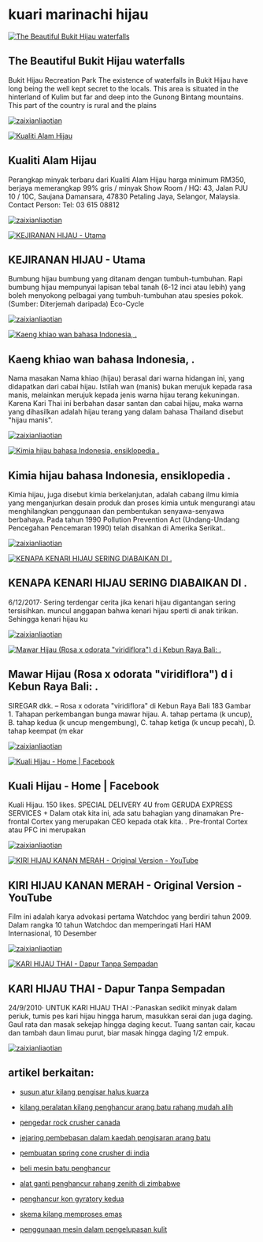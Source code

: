 # kuari marinachi hijau
<a href="https://mnn.zoosnet.net/LR/Chatpre.aspx?id=MNN94995150&p=https://topgrinding.com/" target="_blank">![The Beautiful Bukit Hijau waterfalls](https://github.com/technlg/images/blob/main/24.jpg)</a>
## The Beautiful Bukit Hijau waterfalls
Bukit Hijau Recreation Park The existence of waterfalls in Bukit Hijau have long being the well kept secret to the locals. This area is situated in the hinterland of Kulim but far and deep into the Gunong Bintang mountains. This part of the country is rural and the plains 
<a href="https://mnn.zoosnet.net/LR/Chatpre.aspx?id=MNN94995150&p=https://topgrinding.com/" target="_blank"><img src="https://github.com/technlg/images/raw/main/chat11.jpg" alt="zaixianliaotian"/></a><a href="//whatsapp.shibangsoft.com/WhatsApp.php" ><img src="https://github.com/technlg/images/raw/main/chat11.png" alt=""></a>
<a href="https://mnn.zoosnet.net/LR/Chatpre.aspx?id=MNN94995150&p=https://topgrinding.com/" target="_blank">![Kualiti Alam Hijau](https://github.com/technlg/images/blob/main/45.jpg)</a>
## Kualiti Alam Hijau
Perangkap minyak terbaru dari Kualiti Alam Hijau harga minimum RM350, berjaya memerangkap 99% gris / minyak Show Room / HQ: 43, Jalan PJU 10 / 10C, Saujana Damansara, 47830 Petaling Jaya, Selangor, Malaysia. Contact Person: Tel: 03 615 08812
<a href="https://mnn.zoosnet.net/LR/Chatpre.aspx?id=MNN94995150&p=https://topgrinding.com/" target="_blank"><img src="https://github.com/technlg/images/raw/main/chat11.jpg" alt="zaixianliaotian"/></a><a href="//whatsapp.shibangsoft.com/WhatsApp.php" ><img src="https://github.com/technlg/images/raw/main/chat11.png" alt=""></a>
<a href="https://mnn.zoosnet.net/LR/Chatpre.aspx?id=MNN94995150&p=https://topgrinding.com/" target="_blank">![KEJIRANAN HIJAU - Utama](https://github.com/technlg/images/blob/main/2.jpg)</a>
## KEJIRANAN HIJAU - Utama
Bumbung hijau bumbung yang ditanam dengan tumbuh-tumbuhan. Rapi bumbung hijau mempunyai lapisan tebal tanah (6-12 inci atau lebih) yang boleh menyokong pelbagai yang tumbuh-tumbuhan atau spesies pokok. (Sumber: Diterjemah daripada) Eco-Cycle 
<a href="https://mnn.zoosnet.net/LR/Chatpre.aspx?id=MNN94995150&p=https://topgrinding.com/" target="_blank"><img src="https://github.com/technlg/images/raw/main/chat11.jpg" alt="zaixianliaotian"/></a><a href="//whatsapp.shibangsoft.com/WhatsApp.php" ><img src="https://github.com/technlg/images/raw/main/chat11.png" alt=""></a>
<a href="https://mnn.zoosnet.net/LR/Chatpre.aspx?id=MNN94995150&p=https://topgrinding.com/" target="_blank">![Kaeng khiao wan bahasa Indonesia, .](https://github.com/technlg/images/blob/main/8.jpg)</a>
## Kaeng khiao wan bahasa Indonesia, .
Nama masakan Nama khiao (hijau) berasal dari warna hidangan ini, yang didapatkan dari cabai hijau. Istilah wan (manis) bukan merujuk kepada rasa manis, melainkan merujuk kepada jenis warna hijau terang kekuningan. Karena Kari Thai ini berbahan dasar santan dan cabai hijau, maka warna yang dihasilkan adalah hijau terang yang dalam bahasa Thailand disebut "hijau manis".
<a href="https://mnn.zoosnet.net/LR/Chatpre.aspx?id=MNN94995150&p=https://topgrinding.com/" target="_blank"><img src="https://github.com/technlg/images/raw/main/chat11.jpg" alt="zaixianliaotian"/></a><a href="//whatsapp.shibangsoft.com/WhatsApp.php" ><img src="https://github.com/technlg/images/raw/main/chat11.png" alt=""></a>
<a href="https://mnn.zoosnet.net/LR/Chatpre.aspx?id=MNN94995150&p=https://topgrinding.com/" target="_blank">![Kimia hijau bahasa Indonesia, ensiklopedia .](https://github.com/technlg/images/blob/main/55.jpg)</a>
## Kimia hijau bahasa Indonesia, ensiklopedia .
Kimia hijau, juga disebut kimia berkelanjutan, adalah cabang ilmu kimia yang menganjurkan desain produk dan proses kimia untuk mengurangi atau menghilangkan penggunaan dan pembentukan senyawa-senyawa berbahaya. Pada tahun 1990 Pollution Prevention Act (Undang-Undang Pencegahan Pencemaran 1990) telah disahkan di Amerika Serikat..
<a href="https://mnn.zoosnet.net/LR/Chatpre.aspx?id=MNN94995150&p=https://topgrinding.com/" target="_blank"><img src="https://github.com/technlg/images/raw/main/chat11.jpg" alt="zaixianliaotian"/></a><a href="//whatsapp.shibangsoft.com/WhatsApp.php" ><img src="https://github.com/technlg/images/raw/main/chat11.png" alt=""></a>
<a href="https://mnn.zoosnet.net/LR/Chatpre.aspx?id=MNN94995150&p=https://topgrinding.com/" target="_blank">![KENAPA KENARI HIJAU SERING DIABAIKAN DI .](https://github.com/technlg/images/blob/main/42.jpg)</a>
## KENAPA KENARI HIJAU SERING DIABAIKAN DI .
6/12/2017· Sering terdengar cerita jika kenari hijau digantangan sering tersisihkan. muncul anggapan bahwa kenari hijau sperti di anak tirikan. Sehingga kenari hijau ku
<a href="https://mnn.zoosnet.net/LR/Chatpre.aspx?id=MNN94995150&p=https://topgrinding.com/" target="_blank"><img src="https://github.com/technlg/images/raw/main/chat11.jpg" alt="zaixianliaotian"/></a><a href="//whatsapp.shibangsoft.com/WhatsApp.php" ><img src="https://github.com/technlg/images/raw/main/chat11.png" alt=""></a>
<a href="https://mnn.zoosnet.net/LR/Chatpre.aspx?id=MNN94995150&p=https://topgrinding.com/" target="_blank">![Mawar Hijau (Rosa x odorata "viridiflora") d i Kebun Raya Bali: .](https://github.com/technlg/images/blob/main/5.jpg)</a>
## Mawar Hijau (Rosa x odorata "viridiflora") d i Kebun Raya Bali: .
SIREGAR dkk. – Rosa x odorata "viridiflora" di Kebun Raya Bali 183 Gambar 1. Tahapan perkembangan bunga mawar hijau. A. tahap pertama (k uncup), B. tahap kedua (k uncup mengembung), C. tahap ketiga (k uncup pecah), D. tahap keempat (m ekar
<a href="https://mnn.zoosnet.net/LR/Chatpre.aspx?id=MNN94995150&p=https://topgrinding.com/" target="_blank"><img src="https://github.com/technlg/images/raw/main/chat11.jpg" alt="zaixianliaotian"/></a><a href="//whatsapp.shibangsoft.com/WhatsApp.php" ><img src="https://github.com/technlg/images/raw/main/chat11.png" alt=""></a>
<a href="https://mnn.zoosnet.net/LR/Chatpre.aspx?id=MNN94995150&p=https://topgrinding.com/" target="_blank">![Kuali Hijau - Home | Facebook](https://github.com/technlg/images/blob/main/11.jpg)</a>
## Kuali Hijau - Home | Facebook
Kuali Hijau. 150 likes. SPECIAL DELIVERY 4U from GERUDA EXPRESS SERVICES + Dalam otak kita ini, ada satu bahagian yang dinamakan Pre-frontal Cortex yang merupakan CEO kepada otak kita. . Pre-frontal Cortex atau PFC ini merupakan 
<a href="https://mnn.zoosnet.net/LR/Chatpre.aspx?id=MNN94995150&p=https://topgrinding.com/" target="_blank"><img src="https://github.com/technlg/images/raw/main/chat11.jpg" alt="zaixianliaotian"/></a><a href="//whatsapp.shibangsoft.com/WhatsApp.php" ><img src="https://github.com/technlg/images/raw/main/chat11.png" alt=""></a>
<a href="https://mnn.zoosnet.net/LR/Chatpre.aspx?id=MNN94995150&p=https://topgrinding.com/" target="_blank">![KIRI HIJAU KANAN MERAH - Original Version - YouTube](https://github.com/technlg/images/blob/main/66.jpg)</a>
## KIRI HIJAU KANAN MERAH - Original Version - YouTube
Film ini adalah karya advokasi pertama Watchdoc yang berdiri tahun 2009. Dalam rangka 10 tahun Watchdoc dan memperingati Hari HAM Internasional, 10 Desember 
<a href="https://mnn.zoosnet.net/LR/Chatpre.aspx?id=MNN94995150&p=https://topgrinding.com/" target="_blank"><img src="https://github.com/technlg/images/raw/main/chat11.jpg" alt="zaixianliaotian"/></a><a href="//whatsapp.shibangsoft.com/WhatsApp.php" ><img src="https://github.com/technlg/images/raw/main/chat11.png" alt=""></a>
<a href="https://mnn.zoosnet.net/LR/Chatpre.aspx?id=MNN94995150&p=https://topgrinding.com/" target="_blank">![KARI HIJAU THAI - Dapur Tanpa Sempadan](https://github.com/technlg/images/blob/main/23.jpg)</a>
## KARI HIJAU THAI - Dapur Tanpa Sempadan
24/9/2010· UNTUK KARI HIJAU THAI :-Panaskan sedikit minyak dalam periuk, tumis pes kari hijau hingga harum, masukkan serai dan juga daging. Gaul rata dan masak sekejap hingga daging kecut. Tuang santan cair, kacau dan tambah daun limau purut, biar masak hingga daging 1/2 empuk.
<a href="https://mnn.zoosnet.net/LR/Chatpre.aspx?id=MNN94995150&p=https://topgrinding.com/" target="_blank"><img src="https://github.com/technlg/images/raw/main/chat11.jpg" alt="zaixianliaotian"/></a><a href="//whatsapp.shibangsoft.com/WhatsApp.php" ><img src="https://github.com/technlg/images/raw/main/chat11.png" alt=""></a>
## artikel berkaitan:
* [susun atur kilang pengisar halus kuarza](susun%20atur%20kilang%20pengisar%20halus%20kuarza.md)
* [kilang peralatan kilang penghancur arang batu rahang mudah alih](kilang%20peralatan%20kilang%20penghancur%20arang%20batu%20rahang%20mudah%20alih.md)
* [pengedar rock crusher canada](pengedar%20rock%20crusher%20canada.md)
* [jejaring pembebasan dalam kaedah pengisaran arang batu](jejaring%20pembebasan%20dalam%20kaedah%20pengisaran%20arang%20batu.md)
* [pembuatan spring cone crusher di india](pembuatan%20spring%20cone%20crusher%20di%20india.md)
* [beli mesin batu penghancur](beli%20mesin%20batu%20penghancur.md)
* [alat ganti penghancur rahang zenith di zimbabwe](alat%20ganti%20penghancur%20rahang%20zenith%20di%20zimbabwe.md)
* [penghancur kon gyratory kedua](penghancur%20kon%20gyratory%20kedua.md)
* [skema kilang memproses emas](skema%20kilang%20memproses%20emas.md)
* [penggunaan mesin dalam pengelupasan kulit](penggunaan%20mesin%20dalam%20pengelupasan%20kulit.md)
